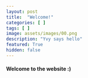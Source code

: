 ```yaml
---
layout: post
title:  "Welcome!"
categories: [ ]
tags: [ ]
image: assets/images/00.png
description: "Yvy says hello"
featured: True
hidden: false
---
```

#### Welcome to the website :)

